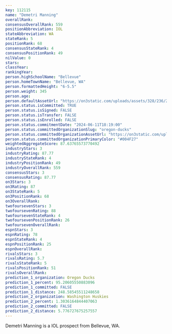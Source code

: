 ```yaml
---
key: 112115
name: "Demetri Manning"
overallRank: 
consensusOverallRank: 559
positionAbbreviation: IOL
stateAbbreviation: WA
stateRank: 5
positionRank: 68
consensusStateRank: 4
consensusPositionRank: 49
nilValue: 0
stars: 
classYear: 
rankingYear: 
person.highSchoolName: "Bellevue"
person.homeTownName: "Bellevue, WA"
person.formattedHeight: "6-5.5"
person.weight: 345
person.age: 
person.defaultAssetUrl: "https://on3static.com/uploads/assets/328/236/236328.png"
person.status.isCommitted: TRUE
person.status.isSigned: FALSE
person.status.isTransfer: FALSE
person.status.isEnrolled: FALSE
person.status.commitmentDate: "2024-06-11T18:19:00"
person.status.committedOrganizationSlug: "oregon-ducks"
person.status.committedOrganizationAssetUrl: "https://on3static.com/uploads/assets/136/150/150136.svg"
person.status.committedOrganizationPrimaryColor: "#004F27"
weightedAggregateScore: 87.63765573770492
industryStars: 3
industryRating: 87.77
industryStateRank: 4
industryPositionRank: 49
industryOverallRank: 559
consensusStars: 3
consensusRating: 87.77
on3Stars: 3
on3Rating: 87
on3StateRank: 5
on3PositionRank: 68
on3OverallRank: 
twofoursevenStars: 3
twofoursevenRating: 88
twofoursevenStateRank: 4
twofoursevenPositionRank: 26
twofoursevenOverallRank: 
espnStars: 3
espnRating: 78
espnStateRank: 4
espnPositionRank: 25
espnOverallRank: 
rivalsStars: 3
rivalsRating: 5.7
rivalsStateRank: 5
rivalsPositionRank: 51
rivalsOverallRank: 
prediction_1_organization: Oregon Ducks
prediction_1_percent: 95.20605550883096
prediction_1_committed: FALSE
prediction_1_distance: 248.58545511248658
prediction_2_organization: Washington Huskies
prediction_2_percent: 1.3036164844407063
prediction_2_committed: FALSE
prediction_2_distance: 5.776727675257557
---
```

Demetri Manning is a IOL prospect from Bellevue, WA.
